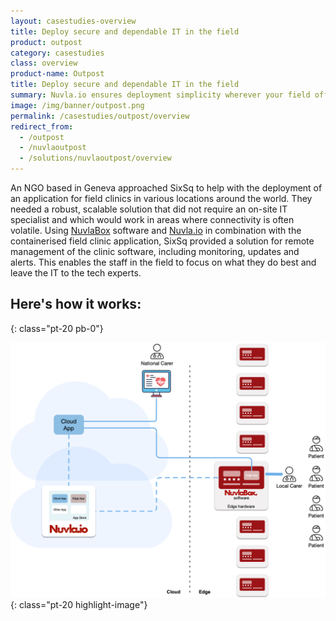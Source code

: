 ```yaml
---
layout: casestudies-overview
title: Deploy secure and dependable IT in the field
product: outpost
category: casestudies
class: overview
product-name: Outpost
title: Deploy secure and dependable IT in the field
summary: Nuvla.io ensures deployment simplicity wherever your field offices are located.
image: /img/banner/outpost.png
permalink: /casestudies/outpost/overview
redirect_from:
  - /outpost
  - /nuvlaoutpost
  - /solutions/nuvlaoutpost/overview
---
```


An NGO based in Geneva approached SixSq to help with the deployment of an application for field clinics in various locations around the world. They needed a robust, scalable solution that did not require an on-site IT specialist and which would work in areas where connectivity is often volatile. Using [NuvlaBox](/products-and-services/nuvlabox/overview) software and [Nuvla.io](/products-and-services/nuvla-io/overview) in combination with the containerised field clinic application, SixSq provided a solution for remote management of the clinic software, including monitoring, updates and alerts. This enables the staff in the field to focus on what they do best and leave the IT to the tech experts.

## Here's how it works:
{: class="pt-20 pb-0"}

![Outpost Architecture](/img/content/diagrams/nuvla-io-outpost.png "Outpost Architecture")
{: class="pt-20 highlight-image"}
